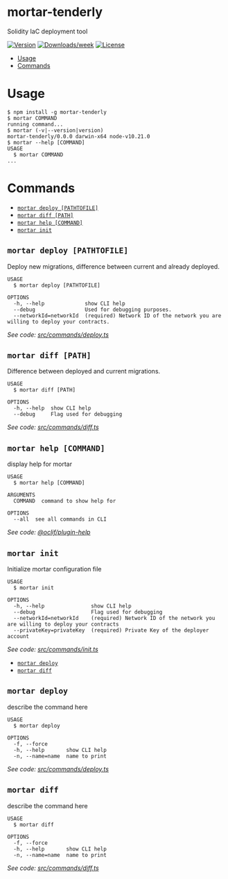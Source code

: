 mortar-tenderly
===============

Solidity IaC deployment tool

[![Version](https://img.shields.io/npm/v/mortar-tenderly.svg)](https://npmjs.org/package/mortar-tenderly)
[![Downloads/week](https://img.shields.io/npm/dw/mortar-tenderly.svg)](https://npmjs.org/package/mortar-tenderly)
[![License](https://img.shields.io/npm/l/mortar-tenderly.svg)](https://github.com/Tenderly/mortar-tenderly/blob/master/package.json)

<!-- toc -->
* [Usage](#usage)
* [Commands](#commands)
<!-- tocstop -->
# Usage
<!-- usage -->
```sh-session
$ npm install -g mortar-tenderly
$ mortar COMMAND
running command...
$ mortar (-v|--version|version)
mortar-tenderly/0.0.0 darwin-x64 node-v10.21.0
$ mortar --help [COMMAND]
USAGE
  $ mortar COMMAND
...
```
<!-- usagestop -->
# Commands
<!-- commands -->
* [`mortar deploy [PATHTOFILE]`](#mortar-deploy-pathtofile)
* [`mortar diff [PATH]`](#mortar-diff-path)
* [`mortar help [COMMAND]`](#mortar-help-command)
* [`mortar init`](#mortar-init)

## `mortar deploy [PATHTOFILE]`

Deploy new migrations, difference between current and already deployed.

```
USAGE
  $ mortar deploy [PATHTOFILE]

OPTIONS
  -h, --help             show CLI help
  --debug                Used for debugging purposes.
  --networkId=networkId  (required) Network ID of the network you are willing to deploy your contracts.
```

_See code: [src/commands/deploy.ts](https://github.com/Tenderly/mortar-tenderly/blob/v0.0.0/src/commands/deploy.ts)_

## `mortar diff [PATH]`

Difference between deployed and current migrations.

```
USAGE
  $ mortar diff [PATH]

OPTIONS
  -h, --help  show CLI help
  --debug     Flag used for debugging
```

_See code: [src/commands/diff.ts](https://github.com/Tenderly/mortar-tenderly/blob/v0.0.0/src/commands/diff.ts)_

## `mortar help [COMMAND]`

display help for mortar

```
USAGE
  $ mortar help [COMMAND]

ARGUMENTS
  COMMAND  command to show help for

OPTIONS
  --all  see all commands in CLI
```

_See code: [@oclif/plugin-help](https://github.com/oclif/plugin-help/blob/v3.2.0/src/commands/help.ts)_

## `mortar init`

Initialize mortar configuration file

```
USAGE
  $ mortar init

OPTIONS
  -h, --help               show CLI help
  --debug                  Flag used for debugging
  --networkId=networkId    (required) Network ID of the network you are willing to deploy your contracts
  --privateKey=privateKey  (required) Private Key of the deployer account
```

_See code: [src/commands/init.ts](https://github.com/Tenderly/mortar-tenderly/blob/v0.0.0/src/commands/init.ts)_
<!-- commandsstop -->
* [`mortar deploy`](#mortar-deploy-file)
* [`mortar diff`](#mortar-diff-file)

## `mortar deploy`

describe the command here

```
USAGE
  $ mortar deploy

OPTIONS
  -f, --force
  -h, --help       show CLI help
  -n, --name=name  name to print
```

_See code: [src/commands/deploy.ts](https://github.com/Tenderly/mortar-tenderly/blob/v0.0.0/src/commands/deploy.ts)_

## `mortar diff`

describe the command here

```
USAGE
  $ mortar diff

OPTIONS
  -f, --force
  -h, --help       show CLI help
  -n, --name=name  name to print
```

_See code: [src/commands/diff.ts](https://github.com/Tenderly/mortar-tenderly/blob/v0.0.0/src/commands/diff.ts)_
